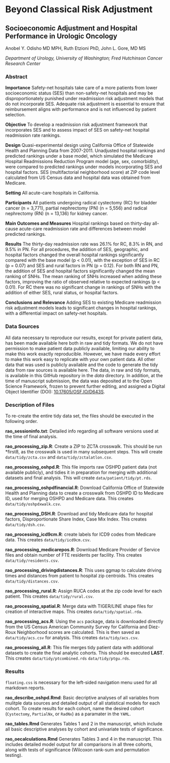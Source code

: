 # Beyond Classical Risk Adjustment
## Socioeconomic Adjustment and Hospital Performance in Urologic Oncology

Anobel Y. Odisho MD MPH, Ruth Etzioni PhD, John L. Gore, MD MS

*Department of Urology, University of Washington; Fred Hutchinson Cancer Research Center*

### Abstract
**Importance**
Safety-net hospitals take care of a more patients from lower socioeconomic status (SES) than non-safety-net hospitals and may be disproportionately punished under readmission risk adjustment models that do not incorporate SES. Adequate risk adjustment is essential to ensure that reimbursement aligns with performance and is not influenced by patient selection. 

**Objective**
To develop a readmission risk adjustment framework that incorporates SES and to assess impact of SES on safety-net hospital readmission rate rankings.

**Design**
Quasi-experimental design using California Office of Statewide Health and Planning Data from 2007-2011. Unadjusted hospital rankings and predicted rankings under a base model, which simulated the Medicare Hospital Readmissions Reduction Program model (age, sex, comorbidity), were compared to predicted rankings under models incorporating SES and hospital factors. SES (multifactorial neighborhood score) at ZIP code level calculated from US Census data and hospital data was obtained from Medicare. 

**Setting**
All acute-care hospitals in California.

**Participants**
All patients undergoing radical cystectomy (RC) for bladder cancer (n = 3,771), partial nephrectomy (PN) (n = 5,556) and radical nephrectomy (RN) (n = 13,136) for kidney cancer.

**Main Outcomes and Measures**
Hospital rankings based on thirty-day all-cause acute-care readmission rate and differences between model predicted rankings. 

**Results**
The thirty-day readmission rate was 26.1% for RC, 8.3% in RN, and 9.5% in PN. For all procedures, the addition of SES, geographic, and hospital factors changed the overall hospital rankings significantly compared with the base model (p < 0.01), with the exception of SES in RC (p = 0.07) and SES and rural factors in PN (p = 0.12). For both RN and PN, the addition of SES and hospital factors significantly changed the mean ranking of SNHs. The mean ranking of SNHs increased when adding these factors, improving the ratio of observed relative to expected rankings (p < 0.01). For RC there was no significant change in rankings of SNHs with the addition of either SES, rural status, or hospital factors.

**Conclusions and Relevance**
Adding SES to existing Medicare readmission risk adjustment models leads to significant changes in hospital rankings, with a differential impact on safety-net hospitals.

### Data Sources
All data necessary to reproduce our results, except for private patient data, has been made available here both in raw and tidy formats. We do not have permission to make patient data publicly available, limiting our ability to make this work exactly reproducible. However, we have made every effort to make this work easy to replicate with your own patient data. All other data that was used is publicly available and the code to generate the tidy data from raw sources is available here. The data, in raw and tidy formats, is available in this GitHub repository in the *data* directory. In addition, at the time of manuscript submission, the data was deposited at to the Open Science Framework, frozen to prevent further editing, and assigned a Digital Object Identifier (DOI): [10.17605/OSF.IO/D643S](http://dx.doi.org/10.17605/OSF.IO/D643S).

### Description of Files
To re-create the entire tidy data set, the files should be executed in the following order.

**rao_sessioninfo.txt**: Detailed info regarding all software versions used at the time of final analysis.

**rao_processing_zip.R**: Create a ZIP to ZCTA crosswalk. This should be run *first8, as the crosswalk is used in many subsequent steps. This will create `data/tidy/zcta.csv` and `data/tidy/zctalatlon.csv`.

**rao_processing_oshpd.R**: This file imports raw OSHPD patient data (not available publicly), and tidies it in preparation for merging with additional datasets and final analysis. This will create `data/patient/tidy/pt.rds`.

**rao_processing_oshpdfinancial.R**: Download California Office of Statewide Health and Planning data to create a crosswalk from OSHPD ID to Medicare ID, used for merging OSHPD and Medicare data. This creates `data/tidy/oshpdxwalk.csv`.

**rao_processing_DSH.R**: Download and tidy Medicare data for hospital factors, Disproportionate Share Index, Case Mix Index. This creates `data/tidy/dsh.csv`.

**rao_processing_icd9cm.R**: create labels for ICD9 codes from Medicare data. This creates `data/tidy/icd9cm.csv`.

**rao_processing_medicarepos.R**: Download Medicare Provider of Service files and obtain number of FTE residents per facility. This creates `data/tidy/residents.csv`.

**rao_processing_drivingdistances.R**: This uses ggmap to calculate driving times and distances from patient to hospital zip centroids. This creates `data/tidy/distances.csv`.

**rao_processing_rural.R**: Assign RUCA codes at the zip code level for each patient. This creates `data/tidy/rural.csv`.

**rao_processing_spatial.R**: Merge data with TIGER/LINE shape files for creation of interactive maps. This creates `data/tidy/spatial.rda`.

**rao_processing_acs.R**: Using the `acs` package, data is downloaded directly from the US Census American Community Survey for California and Diez-Roux Neighborhood scores are calculated. This is then saved as `data/tidy/acs.csv` for analysis. This creates `data/tidy/acs.csv`.

**rao_processing_all.R**: This file merges tidy patient data with additional datasets to create the final analytic cohorts. This should be executed **LAST**. This creates `data/tidy/ptcombined.rds` `data/tidy/ptgu.rds`.


### Results
`floating.css` is necessary for the left-sided navigation menu used for all markdown reports.

**rao_describe_oshpd.Rmd**: Basic decriptive analyses of all variables from mulitple data sources and detailed output of all statistical models for each cohort. To create results for each cohort, name the desired cohort (`Cystectomy`, `PartialNx`, or `RadNx`) as a paramater in the `YAML`. 

**rao_tables.Rmd** Generates Tables 1 and 2 in the manuscript, which include all basic descriptive analyses by cohort and univariate tests of significance.

**rao_oecalculations.Rmd** Generates Tables 3 and 4 in the manuscript. This includes detailed model output for all comparisons in all three cohorts, along with tests of significance (Wilcoxon rank-sum and permutation testing).

